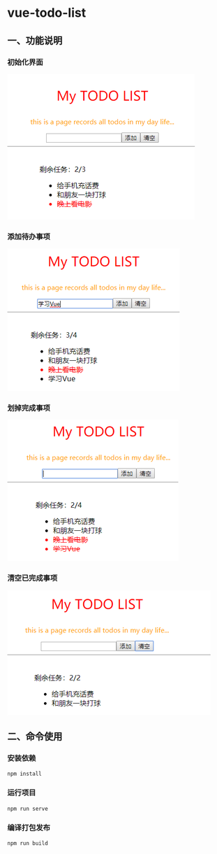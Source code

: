 # vue-todo-list
## 一、功能说明
### 初始化界面
![初始化界面](./images/初始化界面.png)

### 添加待办事项
![初始化界面](./images/添加待办事项.png)

### 划掉完成事项
![初始化界面](./images/划掉完成事项.png)

### 清空已完成事项
![初始化界面](./images/清空已完成事项.png)

## 二、命令使用
### 安装依赖
```
npm install
```

### 运行项目
```
npm run serve
```

### 编译打包发布
```
npm run build
```
